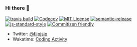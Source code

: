 

### Hi there 👋

[![travis build](https://img.shields.io/travis/flipjs/flipjs.svg?style=flat-square)](https://travis-ci.org/flipjs/flipjs)
[![Codecov](https://img.shields.io/codecov/c/github/flipjs/flipjs.svg?style=flat-square)](https://codecov.io/github/flipjs/flipjs)
[![MIT License](https://img.shields.io/npm/l/flipjs.svg?style=flat-square)](http://opensource.org/licenses/MIT)
[![semantic-release](https://img.shields.io/badge/%20%20%F0%9F%93%A6%F0%9F%9A%80-semantic--release-e10079.svg?style=flat-square)](https://github.com/semantic-release/semantic-release)
[![js-standard-style](https://img.shields.io/badge/code%20style-standard-brightgreen.svg?style=flat-square)](https://github.com/feross/standard)
[![Commitizen friendly](https://img.shields.io/badge/commitizen-friendly-brightgreen.svg?style=flat-square)](http://commitizen.github.io/cz-cli/)

- Twitter: [@flipjsio](https://twitter.com/flipjsio)
- Wakatime: [Coding Activity](https://wakatime.com/@flipjsio)

